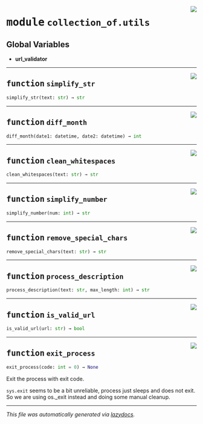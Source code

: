 <!-- markdownlint-disable -->

<a href="https://github.com/khulnasoft/collection-of-generator/blob/main/src/collection_of/utils.py#L0"><img align="right" style="float:right;" src="https://img.shields.io/badge/-source-cccccc?style=flat-square"></a>

# <kbd>module</kbd> `collection_of.utils`




**Global Variables**
---------------
- **url_validator**

---

<a href="https://github.com/khulnasoft/collection-of-generator/blob/main/src/collection_of/utils.py#L8"><img align="right" style="float:right;" src="https://img.shields.io/badge/-source-cccccc?style=flat-square"></a>

## <kbd>function</kbd> `simplify_str`

```python
simplify_str(text: str) → str
```






---

<a href="https://github.com/khulnasoft/collection-of-generator/blob/main/src/collection_of/utils.py#L12"><img align="right" style="float:right;" src="https://img.shields.io/badge/-source-cccccc?style=flat-square"></a>

## <kbd>function</kbd> `diff_month`

```python
diff_month(date1: datetime, date2: datetime) → int
```






---

<a href="https://github.com/khulnasoft/collection-of-generator/blob/main/src/collection_of/utils.py#L16"><img align="right" style="float:right;" src="https://img.shields.io/badge/-source-cccccc?style=flat-square"></a>

## <kbd>function</kbd> `clean_whitespaces`

```python
clean_whitespaces(text: str) → str
```






---

<a href="https://github.com/khulnasoft/collection-of-generator/blob/main/src/collection_of/utils.py#L20"><img align="right" style="float:right;" src="https://img.shields.io/badge/-source-cccccc?style=flat-square"></a>

## <kbd>function</kbd> `simplify_number`

```python
simplify_number(num: int) → str
```






---

<a href="https://github.com/khulnasoft/collection-of-generator/blob/main/src/collection_of/utils.py#L32"><img align="right" style="float:right;" src="https://img.shields.io/badge/-source-cccccc?style=flat-square"></a>

## <kbd>function</kbd> `remove_special_chars`

```python
remove_special_chars(text: str) → str
```






---

<a href="https://github.com/khulnasoft/collection-of-generator/blob/main/src/collection_of/utils.py#L36"><img align="right" style="float:right;" src="https://img.shields.io/badge/-source-cccccc?style=flat-square"></a>

## <kbd>function</kbd> `process_description`

```python
process_description(text: str, max_length: int) → str
```






---

<a href="https://github.com/khulnasoft/collection-of-generator/blob/main/src/collection_of/utils.py#L70"><img align="right" style="float:right;" src="https://img.shields.io/badge/-source-cccccc?style=flat-square"></a>

## <kbd>function</kbd> `is_valid_url`

```python
is_valid_url(url: str) → bool
```






---

<a href="https://github.com/khulnasoft/collection-of-generator/blob/main/src/collection_of/utils.py#L74"><img align="right" style="float:right;" src="https://img.shields.io/badge/-source-cccccc?style=flat-square"></a>

## <kbd>function</kbd> `exit_process`

```python
exit_process(code: int = 0) → None
```

Exit the process with exit code. 

`sys.exit` seems to be a bit unreliable, process just sleeps and does not exit. So we are using os._exit instead and doing some manual cleanup. 




---

_This file was automatically generated via [lazydocs](https://github.com/khulnasoft/lazydocs)._
